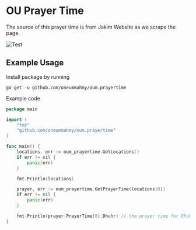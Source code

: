 # OU Prayer Time

The source of this prayer time is from Jakim Website as we scrape the page.

![Test](https://github.com/oneummahmy/oum.prayertime/actions/workflows/test.yml/badge.svg)

## Example Usage

Install package by running

```shell
go get -u github.com/oneummahmy/oum.prayertime
```

Example code

```go
package main

import (
	"fmt"
	"github.com/oneummahmy/oum.prayertime"
)

func main() {
	locations, err := oum_prayertime.GetLocations()
	if err != nil {
		panic(err)
	}

	fmt.Println(locations)

	prayer, err := oum_prayertime.GetPrayerTime(locations[0])
	if err != nil {
		panic(err)
	}

	fmt.Println(prayer.PrayerTime[0].Dhuhr) // the prayer time for Dhuhr is 12:50:00
}
```
